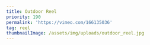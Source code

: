 ```yaml
---
title: Outdoor Reel
priority: 190
permalink: 'https://vimeo.com/166135036'
tag: reel
thumbnailImage: /assets/img/uploads/outdoor_reel.jpg
---
```


